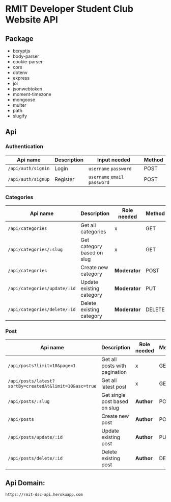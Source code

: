 # RMIT Developer Student Club Website API

## Package

- bcryptjs
- body-parser
- cookie-parser
- cors
- dotenv
- express
- joi
- jsonwebtoken
- moment-timezone
- mongoose
- multer
- path
- slugify

## Api

### Authentication
| Api name           | Description | Input needed                  | Method |
| ------------------ | ----------- | ----------------------------- | ------ |
| `/api/auth/signin` | Login       | `username` `password`         | POST   |
| `/api/auth/signup` | Register    | `username` `email` `password` | POST   |

### Categories
| Api name                     | Description                | Role needed   | Method |
| ---------------------------- | -------------------------- | ------------- | ------ |
| `/api/categories`            | Get all categories         | x             | GET    |
| `/api/categories/:slug`      | Get category based on slug | x             | GET    |
| `/api/categories`            | Create new category        | **Moderator** | POST   |
| `/api/categories/update/:id` | Update existing category   | **Moderator** | PUT    |
| `/api/categories/delete/:id` | Delete existing category   | **Moderator** | DELETE |

### Post
| Api name                                               | Description                   | Role needed | Method |
| ------------------------------------------------------ | ----------------------------- | ----------- | ------ |
| `/api/posts?limit=10&page=1`                           | Get all posts with pagination | x           | GET    |
| `/api/posts/latest?sortBy=createdAt&limit=10&asc=true` | Get all latest post           | x           | GET    |
| `/api/posts/:slug`                                     | Get single post based on slug | **Author**  | POST   |
| `/api/posts`                                           | Create new post               | **Author**  | POST   |
| `/api/posts/update/:id`                                | Update existing post          | **Author**  | PUT    |
| `/api/posts/delete/:id`                                | Delete existing post          | **Author**  | DELETE |

## Api Domain:

`https://rmit-dsc-api.herokuapp.com`
